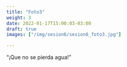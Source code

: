```yaml
---
title: "Foto3"
weight: 3
date: 2022-01-17T15:00:03-03:00
draft: true
images: ["/img/sesion6/sesion6_foto3.jpg"]

---
```


“¡Que no se pierda agua!”